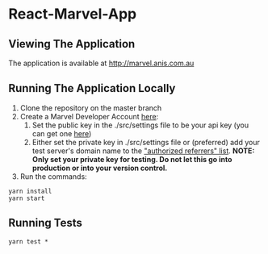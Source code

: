 # React-Marvel-App

## Viewing The Application
The application is available at <http://marvel.anis.com.au>

## Running The Application Locally
1. Clone the repository on the master branch
2. Create a Marvel Developer Account [here](https://developer.marvel.com/account):
	1. Set the public key in the ./src/settings file to be your api key (you can get one [here](https://developer.marvel.com/account))
	2. Either set the private key in ./src/settings file or (preferred) add your test server's domain name to the ["authorized referrers" list](https://developer.marvel.com/account). 
	**NOTE: Only set your private key for testing. Do not let this go into production or into your version control.**
4. Run the commands: 

```
yarn install
yarn start
```

## Running Tests

```
yarn test *
```